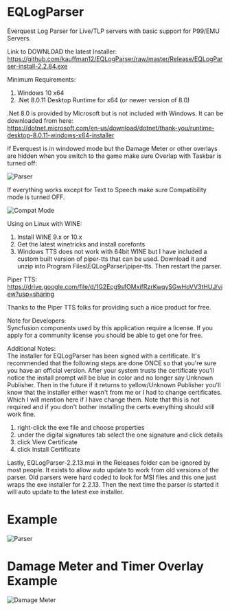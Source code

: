 # EQLogParser
Everquest Log Parser for Live/TLP servers with basic support for P99/EMU Servers.

Link to DOWNLOAD the latest Installer:</br>
https://github.com/kauffman12/EQLogParser/raw/master/Release/EQLogParser-install-2.2.84.exe

Minimum Requirements:
1. Windows 10 x64
2. .Net 8.0.11 Desktop Runtime for x64 (or newer version of 8.0)

.Net 8.0 is provided by Microsoft but is not included with Windows. It can be downloaded from here:</br>
https://dotnet.microsoft.com/en-us/download/dotnet/thank-you/runtime-desktop-8.0.11-windows-x64-installer

If Everquest is in windowed mode but the Damage Meter or other overlays are hidden when you switch to the game make sure Overlap with Taskbar is turned off:</br>

![Parser](./examples/eqsetting.png)

If everything works except for Text to Speech make sure Compatibility mode is turned OFF.

![Compat Mode](./examples/compat.png)

Using on Linux with WINE:
1. Install WINE 9.x or 10.x
2. Get the latest winetricks and install corefonts
3. Windows TTS does not work with 64bit WINE but I have included a custom built version of piper-tts that can be used. Download it and unzip into Program Files\EQLogParser\piper-tts. Then restart the parser.

Piper TTS:</br>
https://drive.google.com/file/d/1G2Ecg9sfOMxifRzrKwqySGwHoVV3tHUJ/view?usp=sharing

Thanks to the Piper TTS folks for providing such a nice product for free.

Note for Developers:</br>
Syncfusion components used by this application require a license. If you apply for a community license you should be able to get one for free.

Additional Notes:</br>
The installer for EQLogParser has been signed with a certificate. It's recommended that the following steps are done ONCE so that you're sure you have an official version. After your system trusts the certificate you'll notice the install prompt will be blue in color and no longer say Unknown Publisher. Then in the future if it returns to yellow/Unknown Publisher you'll know that the installer either wasn't from me or I had to change certificates. Which I will mention here if I have change them. Note that this is not required and if you don't bother installing the certs everything should still work fine.

1. right-click the exe file and choose properties
2. under the digital signatures tab select the one signature and click details
3. click View Certificate
4. click Install Certificate

Lastly, EQLogParser-2.2.13.msi in the Releases folder can be ignored by most people. It exists to allow auto update to work from old versions of the parser. Old parsers were hard coded to look for MSI files and this one just wraps the exe installer for 2.2.13. Then the next time the parser is started it will auto update to the latest exe installer.


# Example
![Parser](./examples/example1.png)

# Damage Meter and Timer Overlay Example
![Damage Meter](./examples/example2.png)
